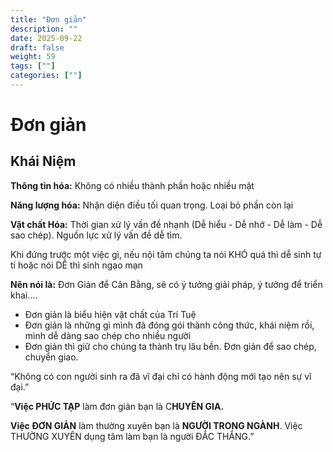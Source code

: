 ```yaml
---
title: "Đơn giản"
description: ""
date: 2025-09-22
draft: false
weight: 59
tags: [""]
categories: [""]
---
```


# Đơn giản

<!-- **Mã:** 
**Nhóm:**  -->

## Khái Niệm

**Thông tin hóa:** Không có nhiều thành phần hoặc nhiều mặt

**Năng lượng hóa:** Nhận diện điều tối quan trọng. Loại bỏ phần còn lại

**Vật chất Hóa:** Thời gian xử lý vấn đề nhạnh (Dễ hiểu - Dễ nhớ - Dễ làm - Dễ sao chép). Nguồn lực xử lý vấn đề dễ tìm.

Khi đứng trước một việc gì, nếu nội tâm chúng ta nói KHÓ quá thì dễ sinh tự ti hoặc nói DỄ thì sinh ngạo mạn

**Nên nói là:** Đơn Giản để Cân Bằng, sẽ có ý tưởng giải pháp, ý tưởng để triển khai….
- Đơn giản là biểu hiện vật chất của Trí Tuệ
- Đơn giản là những gì mình đã đóng gói thành công thức, khái niệm rồi, mình dễ dàng sao chép cho nhiều người
- Đơn giản thì giữ cho chúng ta thành trụ lâu bền. Đơn giản để sao chép, chuyển giao.

“Không có con người sinh ra đã vĩ đại chỉ có hành động mới tạo nên sự vĩ đại.”

“**Việc PHỨC TẠP** làm đơn giản bạn là C**HUYÊN GIA.**

**Việc ĐƠN GIẢN** làm thường xuyên bạn là **NGƯỜI TRONG NGÀNH**. Việc THƯỜNG XUYÊN dụng tâm làm bạn là người ĐẮC THẮNG.”